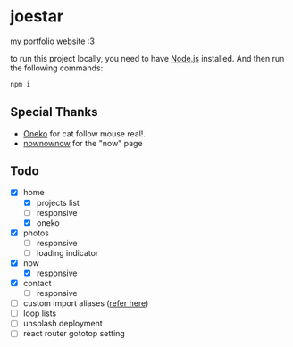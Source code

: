 # joestar

my portfolio website :3

to run this project locally, you need to have [Node.js](https://nodejs.org/) installed. And then run the following commands:

```bash
npm i
```

## Special Thanks

- [Oneko](https://github.com/adryd325/oneko.js/) for cat follow mouse real!.
- [nownownow](https://nownownow.com/about) for the "now" page

## Todo

- [x] home
  - [x] projects list
  - [ ] responsive
  - [x] oneko
- [x] photos
  - [ ] responsive
  - [ ] loading indicator
- [x] now
  - [x] responsive
- [x] contact
  - [ ] responsive
- [ ] custom import aliases ([refer here](https://github.com/mtcbpdcdubai/mtcbpdcdubai.github.io?tab=readme-ov-file#custom-import-alias))
- [ ] loop lists
- [ ] unsplash deployment
- [ ] react router gototop setting
